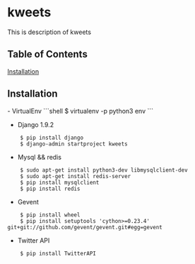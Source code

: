 # kweets

This is description of kweets


Table of Contents  
-------------------
[Installation](#Installation)  



## Installation
<a name="Installation"/>
- VirtualEnv
```shell
    $ virtualenv -p python3 env
```

- Django 1.9.2
```shell
    $ pip install django
    $ django-admin startproject kweets
```

- Mysql && redis
```shell
    $ sudo apt-get install python3-dev libmysqlclient-dev
    $ sudo apt-get install redis-server
    $ pip install mysqlclient
    $ pip install redis
```

- Gevent
```shell
    $ pip install wheel
    $ pip install setuptools 'cython>=0.23.4' git+git://github.com/gevent/gevent.git#egg=gevent
```

- Twitter API
```shell
    $ pip install TwitterAPI
```
